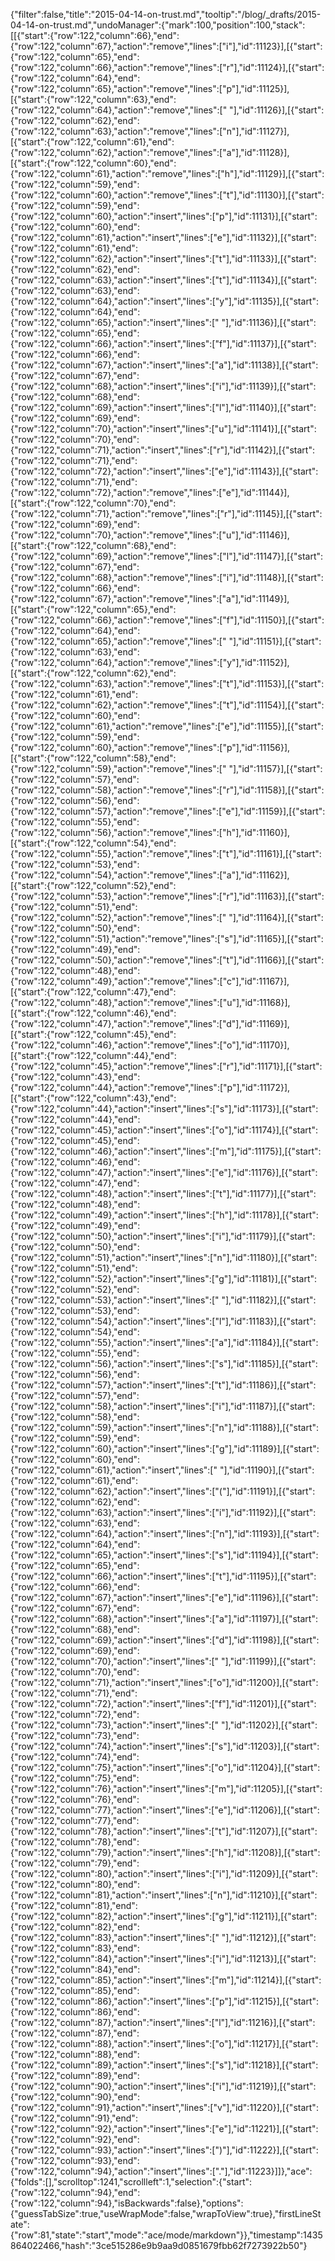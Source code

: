{"filter":false,"title":"2015-04-14-on-trust.md","tooltip":"/blog/_drafts/2015-04-14-on-trust.md","undoManager":{"mark":100,"position":100,"stack":[[{"start":{"row":122,"column":66},"end":{"row":122,"column":67},"action":"remove","lines":["i"],"id":11123}],[{"start":{"row":122,"column":65},"end":{"row":122,"column":66},"action":"remove","lines":["r"],"id":11124}],[{"start":{"row":122,"column":64},"end":{"row":122,"column":65},"action":"remove","lines":["p"],"id":11125}],[{"start":{"row":122,"column":63},"end":{"row":122,"column":64},"action":"remove","lines":[" "],"id":11126}],[{"start":{"row":122,"column":62},"end":{"row":122,"column":63},"action":"remove","lines":["n"],"id":11127}],[{"start":{"row":122,"column":61},"end":{"row":122,"column":62},"action":"remove","lines":["a"],"id":11128}],[{"start":{"row":122,"column":60},"end":{"row":122,"column":61},"action":"remove","lines":["h"],"id":11129}],[{"start":{"row":122,"column":59},"end":{"row":122,"column":60},"action":"remove","lines":["t"],"id":11130}],[{"start":{"row":122,"column":59},"end":{"row":122,"column":60},"action":"insert","lines":["p"],"id":11131}],[{"start":{"row":122,"column":60},"end":{"row":122,"column":61},"action":"insert","lines":["e"],"id":11132}],[{"start":{"row":122,"column":61},"end":{"row":122,"column":62},"action":"insert","lines":["t"],"id":11133}],[{"start":{"row":122,"column":62},"end":{"row":122,"column":63},"action":"insert","lines":["t"],"id":11134}],[{"start":{"row":122,"column":63},"end":{"row":122,"column":64},"action":"insert","lines":["y"],"id":11135}],[{"start":{"row":122,"column":64},"end":{"row":122,"column":65},"action":"insert","lines":[" "],"id":11136}],[{"start":{"row":122,"column":65},"end":{"row":122,"column":66},"action":"insert","lines":["f"],"id":11137}],[{"start":{"row":122,"column":66},"end":{"row":122,"column":67},"action":"insert","lines":["a"],"id":11138}],[{"start":{"row":122,"column":67},"end":{"row":122,"column":68},"action":"insert","lines":["i"],"id":11139}],[{"start":{"row":122,"column":68},"end":{"row":122,"column":69},"action":"insert","lines":["l"],"id":11140}],[{"start":{"row":122,"column":69},"end":{"row":122,"column":70},"action":"insert","lines":["u"],"id":11141}],[{"start":{"row":122,"column":70},"end":{"row":122,"column":71},"action":"insert","lines":["r"],"id":11142}],[{"start":{"row":122,"column":71},"end":{"row":122,"column":72},"action":"insert","lines":["e"],"id":11143}],[{"start":{"row":122,"column":71},"end":{"row":122,"column":72},"action":"remove","lines":["e"],"id":11144}],[{"start":{"row":122,"column":70},"end":{"row":122,"column":71},"action":"remove","lines":["r"],"id":11145}],[{"start":{"row":122,"column":69},"end":{"row":122,"column":70},"action":"remove","lines":["u"],"id":11146}],[{"start":{"row":122,"column":68},"end":{"row":122,"column":69},"action":"remove","lines":["l"],"id":11147}],[{"start":{"row":122,"column":67},"end":{"row":122,"column":68},"action":"remove","lines":["i"],"id":11148}],[{"start":{"row":122,"column":66},"end":{"row":122,"column":67},"action":"remove","lines":["a"],"id":11149}],[{"start":{"row":122,"column":65},"end":{"row":122,"column":66},"action":"remove","lines":["f"],"id":11150}],[{"start":{"row":122,"column":64},"end":{"row":122,"column":65},"action":"remove","lines":[" "],"id":11151}],[{"start":{"row":122,"column":63},"end":{"row":122,"column":64},"action":"remove","lines":["y"],"id":11152}],[{"start":{"row":122,"column":62},"end":{"row":122,"column":63},"action":"remove","lines":["t"],"id":11153}],[{"start":{"row":122,"column":61},"end":{"row":122,"column":62},"action":"remove","lines":["t"],"id":11154}],[{"start":{"row":122,"column":60},"end":{"row":122,"column":61},"action":"remove","lines":["e"],"id":11155}],[{"start":{"row":122,"column":59},"end":{"row":122,"column":60},"action":"remove","lines":["p"],"id":11156}],[{"start":{"row":122,"column":58},"end":{"row":122,"column":59},"action":"remove","lines":[" "],"id":11157}],[{"start":{"row":122,"column":57},"end":{"row":122,"column":58},"action":"remove","lines":["r"],"id":11158}],[{"start":{"row":122,"column":56},"end":{"row":122,"column":57},"action":"remove","lines":["e"],"id":11159}],[{"start":{"row":122,"column":55},"end":{"row":122,"column":56},"action":"remove","lines":["h"],"id":11160}],[{"start":{"row":122,"column":54},"end":{"row":122,"column":55},"action":"remove","lines":["t"],"id":11161}],[{"start":{"row":122,"column":53},"end":{"row":122,"column":54},"action":"remove","lines":["a"],"id":11162}],[{"start":{"row":122,"column":52},"end":{"row":122,"column":53},"action":"remove","lines":["r"],"id":11163}],[{"start":{"row":122,"column":51},"end":{"row":122,"column":52},"action":"remove","lines":[" "],"id":11164}],[{"start":{"row":122,"column":50},"end":{"row":122,"column":51},"action":"remove","lines":["s"],"id":11165}],[{"start":{"row":122,"column":49},"end":{"row":122,"column":50},"action":"remove","lines":["t"],"id":11166}],[{"start":{"row":122,"column":48},"end":{"row":122,"column":49},"action":"remove","lines":["c"],"id":11167}],[{"start":{"row":122,"column":47},"end":{"row":122,"column":48},"action":"remove","lines":["u"],"id":11168}],[{"start":{"row":122,"column":46},"end":{"row":122,"column":47},"action":"remove","lines":["d"],"id":11169}],[{"start":{"row":122,"column":45},"end":{"row":122,"column":46},"action":"remove","lines":["o"],"id":11170}],[{"start":{"row":122,"column":44},"end":{"row":122,"column":45},"action":"remove","lines":["r"],"id":11171}],[{"start":{"row":122,"column":43},"end":{"row":122,"column":44},"action":"remove","lines":["p"],"id":11172}],[{"start":{"row":122,"column":43},"end":{"row":122,"column":44},"action":"insert","lines":["s"],"id":11173}],[{"start":{"row":122,"column":44},"end":{"row":122,"column":45},"action":"insert","lines":["o"],"id":11174}],[{"start":{"row":122,"column":45},"end":{"row":122,"column":46},"action":"insert","lines":["m"],"id":11175}],[{"start":{"row":122,"column":46},"end":{"row":122,"column":47},"action":"insert","lines":["e"],"id":11176}],[{"start":{"row":122,"column":47},"end":{"row":122,"column":48},"action":"insert","lines":["t"],"id":11177}],[{"start":{"row":122,"column":48},"end":{"row":122,"column":49},"action":"insert","lines":["h"],"id":11178}],[{"start":{"row":122,"column":49},"end":{"row":122,"column":50},"action":"insert","lines":["i"],"id":11179}],[{"start":{"row":122,"column":50},"end":{"row":122,"column":51},"action":"insert","lines":["n"],"id":11180}],[{"start":{"row":122,"column":51},"end":{"row":122,"column":52},"action":"insert","lines":["g"],"id":11181}],[{"start":{"row":122,"column":52},"end":{"row":122,"column":53},"action":"insert","lines":[" "],"id":11182}],[{"start":{"row":122,"column":53},"end":{"row":122,"column":54},"action":"insert","lines":["l"],"id":11183}],[{"start":{"row":122,"column":54},"end":{"row":122,"column":55},"action":"insert","lines":["a"],"id":11184}],[{"start":{"row":122,"column":55},"end":{"row":122,"column":56},"action":"insert","lines":["s"],"id":11185}],[{"start":{"row":122,"column":56},"end":{"row":122,"column":57},"action":"insert","lines":["t"],"id":11186}],[{"start":{"row":122,"column":57},"end":{"row":122,"column":58},"action":"insert","lines":["i"],"id":11187}],[{"start":{"row":122,"column":58},"end":{"row":122,"column":59},"action":"insert","lines":["n"],"id":11188}],[{"start":{"row":122,"column":59},"end":{"row":122,"column":60},"action":"insert","lines":["g"],"id":11189}],[{"start":{"row":122,"column":60},"end":{"row":122,"column":61},"action":"insert","lines":[" "],"id":11190}],[{"start":{"row":122,"column":61},"end":{"row":122,"column":62},"action":"insert","lines":["("],"id":11191}],[{"start":{"row":122,"column":62},"end":{"row":122,"column":63},"action":"insert","lines":["i"],"id":11192}],[{"start":{"row":122,"column":63},"end":{"row":122,"column":64},"action":"insert","lines":["n"],"id":11193}],[{"start":{"row":122,"column":64},"end":{"row":122,"column":65},"action":"insert","lines":["s"],"id":11194}],[{"start":{"row":122,"column":65},"end":{"row":122,"column":66},"action":"insert","lines":["t"],"id":11195}],[{"start":{"row":122,"column":66},"end":{"row":122,"column":67},"action":"insert","lines":["e"],"id":11196}],[{"start":{"row":122,"column":67},"end":{"row":122,"column":68},"action":"insert","lines":["a"],"id":11197}],[{"start":{"row":122,"column":68},"end":{"row":122,"column":69},"action":"insert","lines":["d"],"id":11198}],[{"start":{"row":122,"column":69},"end":{"row":122,"column":70},"action":"insert","lines":[" "],"id":11199}],[{"start":{"row":122,"column":70},"end":{"row":122,"column":71},"action":"insert","lines":["o"],"id":11200}],[{"start":{"row":122,"column":71},"end":{"row":122,"column":72},"action":"insert","lines":["f"],"id":11201}],[{"start":{"row":122,"column":72},"end":{"row":122,"column":73},"action":"insert","lines":[" "],"id":11202}],[{"start":{"row":122,"column":73},"end":{"row":122,"column":74},"action":"insert","lines":["s"],"id":11203}],[{"start":{"row":122,"column":74},"end":{"row":122,"column":75},"action":"insert","lines":["o"],"id":11204}],[{"start":{"row":122,"column":75},"end":{"row":122,"column":76},"action":"insert","lines":["m"],"id":11205}],[{"start":{"row":122,"column":76},"end":{"row":122,"column":77},"action":"insert","lines":["e"],"id":11206}],[{"start":{"row":122,"column":77},"end":{"row":122,"column":78},"action":"insert","lines":["t"],"id":11207}],[{"start":{"row":122,"column":78},"end":{"row":122,"column":79},"action":"insert","lines":["h"],"id":11208}],[{"start":{"row":122,"column":79},"end":{"row":122,"column":80},"action":"insert","lines":["i"],"id":11209}],[{"start":{"row":122,"column":80},"end":{"row":122,"column":81},"action":"insert","lines":["n"],"id":11210}],[{"start":{"row":122,"column":81},"end":{"row":122,"column":82},"action":"insert","lines":["g"],"id":11211}],[{"start":{"row":122,"column":82},"end":{"row":122,"column":83},"action":"insert","lines":[" "],"id":11212}],[{"start":{"row":122,"column":83},"end":{"row":122,"column":84},"action":"insert","lines":["i"],"id":11213}],[{"start":{"row":122,"column":84},"end":{"row":122,"column":85},"action":"insert","lines":["m"],"id":11214}],[{"start":{"row":122,"column":85},"end":{"row":122,"column":86},"action":"insert","lines":["p"],"id":11215}],[{"start":{"row":122,"column":86},"end":{"row":122,"column":87},"action":"insert","lines":["l"],"id":11216}],[{"start":{"row":122,"column":87},"end":{"row":122,"column":88},"action":"insert","lines":["o"],"id":11217}],[{"start":{"row":122,"column":88},"end":{"row":122,"column":89},"action":"insert","lines":["s"],"id":11218}],[{"start":{"row":122,"column":89},"end":{"row":122,"column":90},"action":"insert","lines":["i"],"id":11219}],[{"start":{"row":122,"column":90},"end":{"row":122,"column":91},"action":"insert","lines":["v"],"id":11220}],[{"start":{"row":122,"column":91},"end":{"row":122,"column":92},"action":"insert","lines":["e"],"id":11221}],[{"start":{"row":122,"column":92},"end":{"row":122,"column":93},"action":"insert","lines":[")"],"id":11222}],[{"start":{"row":122,"column":93},"end":{"row":122,"column":94},"action":"insert","lines":["."],"id":11223}]]},"ace":{"folds":[],"scrolltop":1241,"scrollleft":1,"selection":{"start":{"row":122,"column":94},"end":{"row":122,"column":94},"isBackwards":false},"options":{"guessTabSize":true,"useWrapMode":false,"wrapToView":true},"firstLineState":{"row":81,"state":"start","mode":"ace/mode/markdown"}},"timestamp":1435864022466,"hash":"3ce515286e9b9aa9d0851679fbb62f7273922b50"}